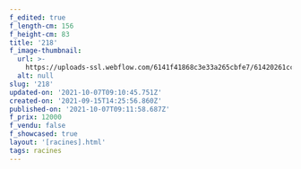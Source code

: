 ```yaml
---
f_edited: true
f_length-cm: 156
f_height-cm: 83
title: '218'
f_image-thumbnail:
  url: >-
    https://uploads-ssl.webflow.com/6141f41868c3e33a265cbfe7/61420261ccd288bcb2ddae45_218.jpg
  alt: null
slug: '218'
updated-on: '2021-10-07T09:10:45.751Z'
created-on: '2021-09-15T14:25:56.860Z'
published-on: '2021-10-07T09:11:58.687Z'
f_prix: 12000
f_vendu: false
f_showcased: true
layout: '[racines].html'
tags: racines
---
```



